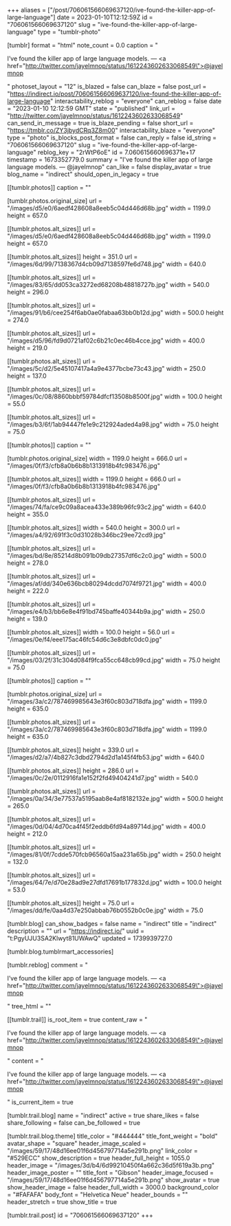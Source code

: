+++
aliases = ["/post/706061566069637120/ive-found-the-killer-app-of-large-language"]
date = 2023-01-10T12:12:59Z
id = "706061566069637120"
slug = "ive-found-the-killer-app-of-large-language"
type = "tumblr-photo"

[tumblr]
format = "html"
note_count = 0.0
caption = "<p>I&rsquo;ve found the killer app of large language models. — <a href=\"http://twitter.com/jayelmnop/status/1612243602633068549\">@jayelmnop</a></p>"
photoset_layout = "12"
is_blazed = false
can_blaze = false
post_url = "https://indirect.io/post/706061566069637120/ive-found-the-killer-app-of-large-language"
interactability_reblog = "everyone"
can_reblog = false
date = "2023-01-10 12:12:59 GMT"
state = "published"
link_url = "http://twitter.com/jayelmnop/status/1612243602633068549"
can_send_in_message = true
is_blaze_pending = false
short_url = "https://tmblr.co/ZY3jbydCRq3Z8m00"
interactability_blaze = "everyone"
type = "photo"
is_blocks_post_format = false
can_reply = false
id_string = "706061566069637120"
slug = "ive-found-the-killer-app-of-large-language"
reblog_key = "2rWtP6oE"
id = 7.060615660696371e+17
timestamp = 1673352779.0
summary = "I've found the killer app of large language models. — @jayelmnop"
can_like = false
display_avatar = true
blog_name = "indirect"
should_open_in_legacy = true

[[tumblr.photos]]
caption = ""

[tumblr.photos.original_size]
url = "/images/d5/e0/6aedf428608a8eeb5c04d446d68b.jpg"
width = 1199.0
height = 657.0

[[tumblr.photos.alt_sizes]]
url = "/images/d5/e0/6aedf428608a8eeb5c04d446d68b.jpg"
width = 1199.0
height = 657.0

[[tumblr.photos.alt_sizes]]
height = 351.0
url = "/images/6d/99/7138367d4cb09d7138597fe6d748.jpg"
width = 640.0

[[tumblr.photos.alt_sizes]]
url = "/images/83/65/dd053ca3272ed68208b48818727b.jpg"
width = 540.0
height = 296.0

[[tumblr.photos.alt_sizes]]
url = "/images/91/b6/cee254f6ab0ae0fabaa63bb0b12d.jpg"
width = 500.0
height = 274.0

[[tumblr.photos.alt_sizes]]
url = "/images/d5/96/fd9d0721af02c6b21c0ec46b4cce.jpg"
width = 400.0
height = 219.0

[[tumblr.photos.alt_sizes]]
url = "/images/5c/d2/5e45107417a4a9e4377bcbe73c43.jpg"
width = 250.0
height = 137.0

[[tumblr.photos.alt_sizes]]
url = "/images/0c/08/8860bbbf59784dfcf13508b8500f.jpg"
width = 100.0
height = 55.0

[[tumblr.photos.alt_sizes]]
url = "/images/b3/6f/1ab94447fe1e9c212924aded4a98.jpg"
width = 75.0
height = 75.0

[[tumblr.photos]]
caption = ""

[tumblr.photos.original_size]
width = 1199.0
height = 666.0
url = "/images/0f/f3/cfb8a0b6b8b1313918b4fc983476.jpg"

[[tumblr.photos.alt_sizes]]
width = 1199.0
height = 666.0
url = "/images/0f/f3/cfb8a0b6b8b1313918b4fc983476.jpg"

[[tumblr.photos.alt_sizes]]
url = "/images/74/fa/ce9c09a8acea433e389b96fc93c2.jpg"
width = 640.0
height = 355.0

[[tumblr.photos.alt_sizes]]
width = 540.0
height = 300.0
url = "/images/a4/92/691f3c0d31028b346bc29ee72cd9.jpg"

[[tumblr.photos.alt_sizes]]
url = "/images/bd/8e/85214d8b091b09db27357df6c2c0.jpg"
width = 500.0
height = 278.0

[[tumblr.photos.alt_sizes]]
url = "/images/af/dd/340e636bcb80294dcdd7074f9721.jpg"
width = 400.0
height = 222.0

[[tumblr.photos.alt_sizes]]
url = "/images/e4/b3/bb6e8e4f91bd745baffe40344b9a.jpg"
width = 250.0
height = 139.0

[[tumblr.photos.alt_sizes]]
width = 100.0
height = 56.0
url = "/images/0e/f4/eee175ac46fc54d6c3e8dbfc0dc0.jpg"

[[tumblr.photos.alt_sizes]]
url = "/images/03/2f/31c304d084f9fca55cc648cb99cd.jpg"
width = 75.0
height = 75.0

[[tumblr.photos]]
caption = ""

[tumblr.photos.original_size]
url = "/images/3a/c2/787469985643e3f60c803d718dfa.jpg"
width = 1199.0
height = 635.0

[[tumblr.photos.alt_sizes]]
url = "/images/3a/c2/787469985643e3f60c803d718dfa.jpg"
width = 1199.0
height = 635.0

[[tumblr.photos.alt_sizes]]
height = 339.0
url = "/images/d2/a7/4b827c3dbd2794d2d1a145f4fb53.jpg"
width = 640.0

[[tumblr.photos.alt_sizes]]
height = 286.0
url = "/images/0c/2e/0112916fa1e152f2fd49404241d7.jpg"
width = 540.0

[[tumblr.photos.alt_sizes]]
url = "/images/0a/34/3e77537a5195aab8e4af8182132e.jpg"
width = 500.0
height = 265.0

[[tumblr.photos.alt_sizes]]
url = "/images/0d/04/4d70ca4f45f2eddb6fd94a89714d.jpg"
width = 400.0
height = 212.0

[[tumblr.photos.alt_sizes]]
url = "/images/81/0f/7cdde570fcb96560a15aa231a65b.jpg"
width = 250.0
height = 132.0

[[tumblr.photos.alt_sizes]]
url = "/images/64/7e/d70e28ad9e27dfd17691b177832d.jpg"
width = 100.0
height = 53.0

[[tumblr.photos.alt_sizes]]
height = 75.0
url = "/images/dd/fe/0aa4d37e250abbab76b0552b0c0e.jpg"
width = 75.0

[tumblr.blog]
can_show_badges = false
name = "indirect"
title = "indirect"
description = ""
url = "https://indirect.io/"
uuid = "t:PgyUJU3SA2Klwyt81UWAwQ"
updated = 1739939727.0

[tumblr.blog.tumblrmart_accessories]

[tumblr.reblog]
comment = "<p>I’ve found the killer app of large language models. — <a href=\"http://twitter.com/jayelmnop/status/1612243602633068549\">@jayelmnop</a></p>"
tree_html = ""

[[tumblr.trail]]
is_root_item = true
content_raw = "<p>I’ve found the killer app of large language models. — <a href=\"http://twitter.com/jayelmnop/status/1612243602633068549\">@jayelmnop</a></p>"
content = "<p>I&rsquo;ve found the killer app of large language models. &mdash; <a href=\"http://twitter.com/jayelmnop/status/1612243602633068549\">@jayelmnop</a></p>"
is_current_item = true

[tumblr.trail.blog]
name = "indirect"
active = true
share_likes = false
share_following = false
can_be_followed = true

[tumblr.trail.blog.theme]
title_color = "#444444"
title_font_weight = "bold"
avatar_shape = "square"
header_image_scaled = "/images/59/17/48d16ee01f6d456797714a5e291b.png"
link_color = "#529ECC"
show_description = true
header_full_height = 1055.0
header_image = "/images/3d/b4/6d99210450f4a662c36d5f619a3b.png"
header_image_poster = ""
title_font = "Gibson"
header_image_focused = "/images/59/17/48d16ee01f6d456797714a5e291b.png"
show_avatar = true
show_header_image = false
header_full_width = 3000.0
background_color = "#FAFAFA"
body_font = "Helvetica Neue"
header_bounds = ""
header_stretch = true
show_title = true

[tumblr.trail.post]
id = "706061566069637120"
+++
